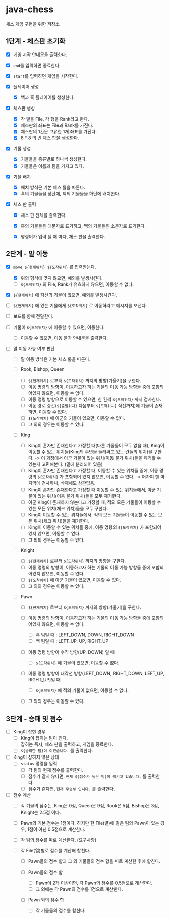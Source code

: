 # java-chess
체스 게임 구현을 위한 저장소

## 1단계 - 체스판 초기화

- [x] 게임 시작 안내문을 출력한다.
- [x] `end`를 입력하면 종료한다.
- [x] `start`를 입력하면 게임을 시작한다.
  
- [x] 플레이어 생성
  - [x] 백과 흑 플레이어를 생성한다.
  
- [x] 체스판 생성
  - [x] 각 열을 File, 각 행을 Rank라고 한다.
  - [x] 체스판의 좌표는 File과 Rank를 가진다.
  - [x] 체스판의 1칸은 고유한 1개 좌표를 가진다.
  - [x] 8 * 8 의 빈 체스 판을 생성한다.
  
- [x] 기물 생성
  - [x] 기물들을 종류별로 하나씩 생성한다.
  - [x] 기물들은 이름과 팀을 가지고 있다.
  
- [x] 기물 배치
  - [x] 배치 방식은 기본 체스 룰을 따른다.
  - [x] 흑의 기물들을 상단에, 백의 기물들을 하단에 배치한다.
  
- [x] 체스 판 출력
  - [x] 체스 판 전체를 출력한다.
  - [x] 흑의 기물들은 대문자로 표기하고, 백의 기물들은 소문자로 표기한다.
  - [x] 명령어가 입력 될 때 마다, 체스 판을 출력한다.
  

## 2단계 - 말 이동

- [x] `move ${현재위치} ${도착위치}` 를 입력받는다.
  - [x] 위의 형식에 맞지 않으면, 예외를 발생시킨다.
  - [ ] `${도착위치}` 의 File, Rank가 유효하지 않으면, 이동할 수 없다.
  
- [x] `${현재위치}` 에 자신의 기물이 없으면, 예외를 발생시킨다.
  
- [ ]  `${현재위치}` 에 있는 기물에게 `${도착위치}` 로 이동하라고 메시지를 보낸다.
  - [ ] 보드를 함께 전달한다.
    
- [ ] 기물이 `${도착위치}` 에 이동할 수 있으면, 이동한다.
  - [ ] 이동할 수 없으면, 이동 불가 안내문을 출력한다.
  
- [ ] 말 이동 가능 여부 판단
  - [ ] 말 이동 방식은 기본 체스 룰을 따른다.
    
  - [ ] Rook, Bishop, Queen
    - [ ] `${현재위치}` 로부터  `${도착위치}` 까지의 방향(기울기)을 구한다.
    - [ ] 이동 명령의 방향이, 이동하고자 하는 기물의 이동 가능 방향들 중에 포함되어있지 않으면, 이동할 수 없다.
    - [ ] 이동 명령 방향으로 이동할 수 있으면, 한 칸씩 `${도착위치}` 까지 검사한다.
    - [ ] 이동 경로 중간(`${출발위치}` 다음부터 `${도착위치}` 직전까지)에 기물이 존재하면, 이동할 수 없다.
    - [ ] `${도착위치}` 에 아군의 기물이 있으면, 이동할 수 없다.
    - [ ] 그 외의 경우는 이동할 수 있다.
    
  - [ ] King
    - [ ] King이 혼자만 존재한다고 가정할 때(다른 기물들이 모두 없을 때), King이 이동할 수 있는 위치들(King의 주변을 둘러싸고 있는 칸들의 위치)을 구한다. -> 이 과정에서 아군 기물이 있는 위치(이동 불가 위치)들을 제거할 수 있는지 고민해본다. (밑에 분리되어 있음)
    - [ ] King이 혼자만 존재한다고 가정할 때, 이동할 수 있는 위치들 중에, 이동 명령의 `${도착위치}` 가 포함되어 있지 않으면, 이동할 수 없다. -> 어차피 맨 마지막에 검사하니, 삭제해도 상관없음.
    - [ ] King이 혼자만 존재한다고 가정할 때 이동할 수 있는 위치들에서, 아군 기물이 있는 위치(이동 불가 위치)들을 모두 제거한다.
    - [ ] 아군 King이 존재하지 않는다고 가정할 때, 적의 모든 기물들이 이동할 수 있는 모든 위치(체크 위치)들을 모두 구한다.
    - [ ] King이 이동할 수 있는 위치들에서, 적의 모든 기물들이 이동할 수 있는 모든 위치(체크 위치)들을 제거한다.
    - [ ] King이 이동할 수 있는 위치들 중에, 이동 명령의 `${도착위치}` 가 포함되어 있지 않으면, 이동할 수 없다.
    - [ ] 그 외의 경우는 이동할 수 있다.
    
  - [ ] Knight
    - [ ] `${현재위치}` 로부터  `${도착위치}` 까지의 방향을 구한다.
    - [ ] 이동 명령의 방향이, 이동하고자 하는 기물의 이동 가능 방향들 중에 포함되어있지 않으면, 이동할 수 없다.
    - [ ] `${도착위치}` 에 아군 기물이 있으면, 이동할 수 없다.
    - [ ] 그 외의 경우는 이동할 수 있다.
    
  - [ ] Pawn
    - [ ] `${현재위치}` 로부터  `${도착위치}` 까지의 방향(기울기)을 구한다.
      
    - [ ] 이동 명령의 방향이, 이동하고자 하는 기물의 이동 가능 방향들 중에 포함되어있지 않으면, 이동할 수 없다.
      - [ ] 흑 팀일 때 : LEFT_DOWN, DOWN, RIGHT_DOWN
      - [ ] 백 팀일 때 : LEFT_UP, UP, RIGHT_UP
      
    - [ ] 이동 명령 방향이 수직 방향(UP, DOWN) 일 때
      - [ ] `${도착위치}` 에 기물이 있으면, 이동할 수 없다.
      
    - [ ] 이동 명령 방향이 대각선 방향(LEFT_DOWN, RIGHT_DOWN, LEFT_UP, RIGHT_UP)일 때
      - [ ] `${도착위치}` 에 적의 기물이 없으면, 이동할 수 없다.
      
    - [ ] 그 외의 경우는 이동할 수 있다.
  
## 3단계 - 승패 및 점수

- [ ] King이 잡힌 경우
  - [ ] King이 잡히는 팀이 진다.
  - [ ] 잡히는 즉시, 체스 판을 출력하고, 게임을 종료한다.
  - [ ] `${승리한 팀}이 이겼습니다.` 를 출력한다.

- [ ] King이 잡히지 않은 상태
  - [ ] `status` 명령을 입력
    - [ ] 각 팀의 현재 점수를 출력한다.
    - [ ] 점수가 같지 않다면, `현재 ${점수가 높은 팀}이 이기고 있습니다.` 를 출력한다.
    - [ ] 점수가 같다면, `현재 무승부 입니다.` 를 출력한다.

- [ ] 점수 계산
  - [ ] 각 기물의 점수는, King은 0점, Queen은 9점, Rook은 5점, Bishop은 3점, Knight는 2.5점 이다.
  - [ ] Pawn의 기본 점수는 1점이다. 하지만 한 File(열)에 같은 팀의 Pawn이 있는 경우, 1점이 아닌 0.5점으로 계산한다.
  - [ ] 각 팀의 점수를 따로 계산한다. (요구사항)
    
  - [ ] 각 File(열)별로 점수를 계산해 합친다.
    - [ ] Pawn들의 점수 합과 그 외 기물들의 점수 합을 따로 계산한 후에 합친다.
      
    - [ ] Pawn들의 점수 합
      - [ ] Pawn이 2개 이상이면, 각 Pawn의 점수를 0.5점으로 계산한다.
      - [ ] 그 외에는 각 Pawn의 점수를 1점으로 계산한다.
      
    - [ ] Pawn 외의 점수 합
      - [ ] 각 기물들의 점수를 합친다.
  